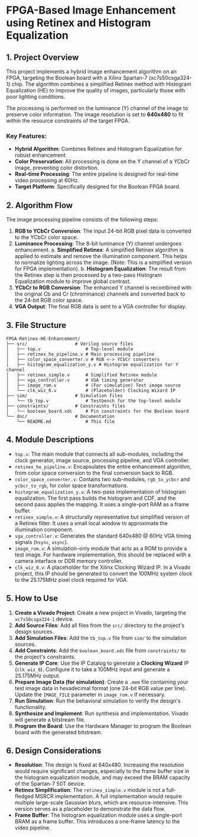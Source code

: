 # FPGA-Based Image Enhancement using Retinex and Histogram Equalization

## 1. Project Overview

This project implements a hybrid image enhancement algorithm on an FPGA, targeting the Boolean board with a Xilinx Spartan-7 (xc7s50csga324-1) chip. The algorithm combines a simplified Retinex method with Histogram Equalization (HE) to improve the quality of images, particularly those with poor lighting conditions.

The processing is performed on the luminance (Y) channel of the image to preserve color information. The image resolution is set to **640x480** to fit within the resource constraints of the target FPGA.

### Key Features:
- **Hybrid Algorithm**: Combines Retinex and Histogram Equalization for robust enhancement.
- **Color Preservation**: All processing is done on the Y channel of a YCbCr image, preventing color distortion.
- **Real-time Processing**: The entire pipeline is designed for real-time video processing at 60Hz.
- **Target Platform**: Specifically designed for the Boolean FPGA board.

## 2. Algorithm Flow

The image processing pipeline consists of the following steps:

1.  **RGB to YCbCr Conversion**: The input 24-bit RGB pixel data is converted to the YCbCr color space.
2.  **Luminance Processing**: The 8-bit luminance (Y) channel undergoes enhancement.
    a.  **Simplified Retinex**: A simplified Retinex algorithm is applied to estimate and remove the illumination component. This helps to normalize lighting across the image. (Note: This is a simplified version for FPGA implementation).
    b.  **Histogram Equalization**: The result from the Retinex step is then processed by a two-pass Histogram Equalization module to improve global contrast.
3.  **YCbCr to RGB Conversion**: The enhanced Y channel is recombined with the original Cb and Cr (chrominance) channels and converted back to the 24-bit RGB color space.
4.  **VGA Output**: The final RGB data is sent to a VGA controller for display.

## 3. File Structure

```
FPGA-Retinex-HE-Enhancement/
├── src/                  # Verilog source files
│   ├── top.v                 # Top-level module
│   ├── retinex_he_pipeline.v # Main processing pipeline
│   ├── color_space_converter.v # RGB <-> YCbCr converters
│   ├── histogram_equalization_y.v # Histogram equalization for Y channel
│   ├── retinex_simple.v      # Simplified Retinex module
│   ├── vga_controller.v      # VGA timing generator
│   ├── image_rom.v           # (For simulation) Test image source
│   └── clk_wiz_0.v           # (Placeholder) Clocking Wizard IP
├── sim/                  # Simulation files
│   └── tb_top.v              # Testbench for the top-level module
├── constraints/          # Constraints files
│   └── boolean_board.xdc     # Pin constraints for the Boolean board
└── doc/                  # Documentation
    └── README.md             # This file
```

## 4. Module Descriptions

-   `top.v`: The main module that connects all sub-modules, including the clock generator, image source, processing pipeline, and VGA controller.
-   `retinex_he_pipeline.v`: Encapsulates the entire enhancement algorithm, from color space conversion to the final conversion back to RGB.
-   `color_space_converter.v`: Contains two sub-modules, `rgb_to_ycbcr` and `ycbcr_to_rgb`, for color space transformations.
-   `histogram_equalization_y.v`: A two-pass implementation of histogram equalization. The first pass builds the histogram and CDF, and the second pass applies the mapping. It uses a single-port RAM as a frame buffer.
-   `retinex_simple.v`: A structurally representative but simplified version of a Retinex filter. It uses a small local window to approximate the illumination component.
-   `vga_controller.v`: Generates the standard 640x480 @ 60Hz VGA timing signals (`hsync`, `vsync`).
-   `image_rom.v`: A simulation-only module that acts as a ROM to provide a test image. For hardware implementation, this should be replaced with a camera interface or DDR memory controller.
-   `clk_wiz_0.v`: A placeholder for the Xilinx Clocking Wizard IP. In a Vivado project, this IP should be generated to convert the 100MHz system clock to the 25.175MHz pixel clock required for VGA.

## 5. How to Use

1.  **Create a Vivado Project**: Create a new project in Vivado, targeting the `xc7s50csga324-1` device.
2.  **Add Source Files**: Add all files from the `src/` directory to the project's design sources.
3.  **Add Simulation Files**: Add the `tb_top.v` file from `sim/` to the simulation sources.
4.  **Add Constraints**: Add the `boolean_board.xdc` file from `constraints/` to the project's constraints.
5.  **Generate IP Core**: Use the IP Catalog to generate a **Clocking Wizard** IP (`clk_wiz_0`). Configure it to take a 100MHz input and generate a 25.175MHz output.
6.  **Prepare Image Data (for simulation)**: Create a `.mem` file containing your test image data in hexadecimal format (one 24-bit RGB value per line). Update the `IMAGE_FILE` parameter in `image_rom.v` if necessary.
7.  **Run Simulation**: Run the behavioral simulation to verify the design's functionality.
8.  **Synthesize and Implement**: Run synthesis and implementation. Vivado will generate a bitstream file.
9.  **Program the Board**: Use the Hardware Manager to program the Boolean board with the generated bitstream.

## 6. Design Considerations

-   **Resolution**: The design is fixed at 640x480. Increasing the resolution would require significant changes, especially to the frame buffer size in the histogram equalization module, and may exceed the BRAM capacity of the Spartan-7 50T device.
-   **Retinex Simplification**: The `retinex_simple.v` module is not a full-fledged MSRCR implementation. A full implementation would require multiple large-scale Gaussian blurs, which are resource-intensive. This version serves as a placeholder to demonstrate the data flow.
-   **Frame Buffer**: The histogram equalization module uses a single-port BRAM as a frame buffer. This introduces a one-frame latency to the video pipeline.